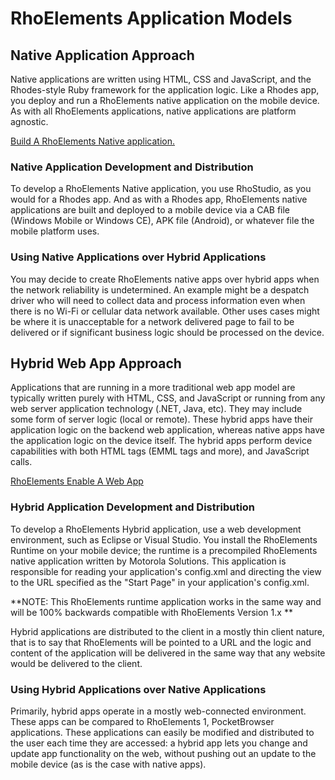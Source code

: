 # RhoElements Application Models

<!-- PLACEHOLDER - Blurb and diagram explaining choices have for native and hybrid approached] -->

## Native Application Approach

Native applications are written using HTML, CSS and JavaScript, and the Rhodes-style Ruby framework for the application logic. Like a Rhodes app, you deploy and run a RhoElements native application on the mobile device. As with all RhoElements applications, native applications are platform agnostic.

[Build A RhoElements Native application.](rhoelements2-native)

### Native Application Development and Distribution

To develop a RhoElements Native application, you use RhoStudio, as you would for a Rhodes app. And as with a Rhodes app, RhoElements native applications are built and deployed to a mobile device via a CAB file (Windows Mobile or Windows CE), APK file (Android), or whatever file the mobile platform uses.

### Using Native Applications over Hybrid Applications

You may decide to create RhoElements native apps over hybrid apps when the network reliability is undetermined. An example might be a despatch driver who will need to collect data and process information even when there is no Wi-Fi or cellular data network available. Other uses cases might be where it is unacceptable for a network delivered page to fail to be delivered or if significant business logic should be processed on the device.

## Hybrid Web App Approach

Applications that are running in a more traditional web app model are typically written purely with HTML, CSS, and JavaScript or running from any web server application technology (.NET, Java, etc). They may include some form of server logic (local or remote). These hybrid apps have their application logic on the backend web application, whereas native apps have the application logic on the device itself. The hybrid apps perform device capabilities with both HTML tags (EMML tags and more), and JavaScript calls.

[RhoElements Enable A Web App](rhoelements2-webapps)

### Hybrid Application Development and Distribution

To develop a RhoElements Hybrid application, use a web development environment, such as Eclipse or Visual Studio. You install the RhoElements Runtime on your mobile device; the runtime is a precompiled RhoElements native application written by Motorola Solutions. This application is responsible for reading your application's config.xml and directing the view to the URL specified as the "Start Page" in your application's config.xml.

**NOTE: This RhoElements runtime application works in the same way and will be 100% backwards compatible with RhoElements Version 1.x **

Hybrid applications are distributed to the client in a mostly thin client nature, that is to say that RhoElements will be pointed to a URL and the logic and content of the application will be delivered in the same way that any website would be delivered to the client.

### Using Hybrid Applications over Native Applications

Primarily, hybrid apps operate in a mostly web-connected environment. These apps can be compared to RhoElements 1, PocketBrowser applications. These applications can easily be modified and distributed to the user each time they are accessed: a hybrid app lets you change and update app functionality on the web, without pushing out an update to the mobile device (as is the case with native apps). 

